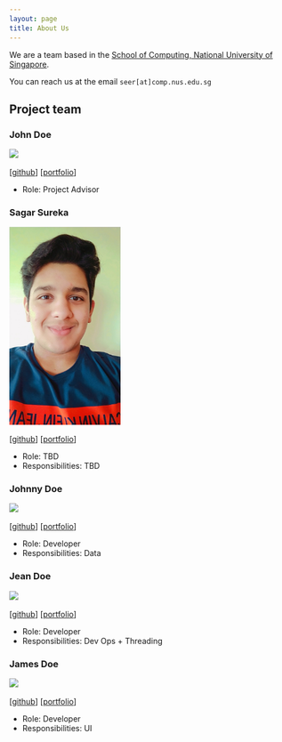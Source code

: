 ```yaml
---
layout: page
title: About Us
---
```


We are a team based in the [School of Computing, National University of Singapore](http://www.comp.nus.edu.sg).

You can reach us at the email `seer[at]comp.nus.edu.sg`

## Project team

### John Doe

<img src="images/sagars.png" width="200px">

[[github](https://github.com/sagarsureka/)]
[[portfolio](team/johndoe.md)]

* Role: Project Advisor

### Sagar Sureka

<img src="images/sagarsureka.png" width="200px">

[[github](http://github.com/sagarsureka)]
[[portfolio](team/johndoe.md)]

* Role: TBD
* Responsibilities: TBD

### Johnny Doe

<img src="images/johndoe.png" width="200px">

[[github](http://github.com/johndoe)] [[portfolio](team/johndoe.md)]

* Role: Developer
* Responsibilities: Data

### Jean Doe

<img src="images/johndoe.png" width="200px">

[[github](http://github.com/johndoe)]
[[portfolio](team/johndoe.md)]

* Role: Developer
* Responsibilities: Dev Ops + Threading

### James Doe

<img src="images/johndoe.png" width="200px">

[[github](http://github.com/johndoe)]
[[portfolio](team/johndoe.md)]

* Role: Developer
* Responsibilities: UI
